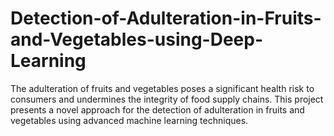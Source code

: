 # Detection-of-Adulteration-in-Fruits-and-Vegetables-using-Deep-Learning
The adulteration of fruits and vegetables poses a significant health risk to consumers and undermines the integrity of food supply chains. This project presents a novel approach for the detection of adulteration in fruits and vegetables using advanced machine learning techniques. 
